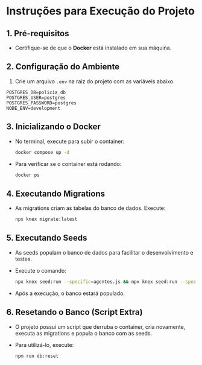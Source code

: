 # Instruções para Execução do Projeto

## 1. Pré-requisitos

-   Certifique-se de que o **Docker** está instalado em sua máquina.

## 2. Configuração do Ambiente

1. Crie um arquivo `.env` na raiz do projeto com as variáveis abaixo.

```env
POSTGRES_DB=policia_db
POSTGRES_USER=postgres
POSTGRES_PASSWORD=postgres
NODE_ENV=development
```

## 3. Inicializando o Docker

-   No terminal, execute para subir o container:

    ```bash
    docker compose up -d
    ```

-   Para verificar se o container está rodando:

    ```bash
    docker ps
    ```

## 4. Executando Migrations

-   As migrations criam as tabelas do banco de dados. Execute:

    ```bash
    npx knex migrate:latest
    ```

## 5. Executando Seeds

-   As seeds populam o banco de dados para facilitar o desenvolvimento e testes.
-   Execute o comando:

    ```bash
    npx knex seed:run --specific=agentes.js && npx knex seed:run --specific=casos.js
    ```

-   Após a execução, o banco estará populado.

## 6. Resetando o Banco (Script Extra)

-   O projeto possui um script que derruba o container, cria novamente, executa as migrations e popula o banco com as seeds.
-   Para utilizá-lo, execute:

    ```bash
    npm run db:reset
    ```
